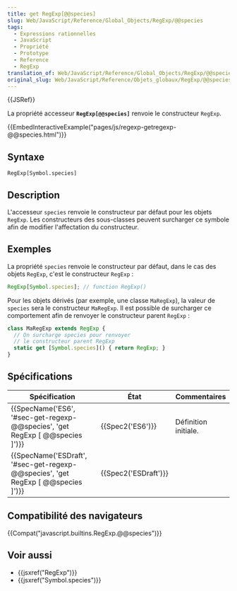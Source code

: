 ```yaml
---
title: get RegExp[@@species]
slug: Web/JavaScript/Reference/Global_Objects/RegExp/@@species
tags:
  - Expressions rationnelles
  - JavaScript
  - Propriété
  - Prototype
  - Reference
  - RegExp
translation_of: Web/JavaScript/Reference/Global_Objects/RegExp/@@species
original_slug: Web/JavaScript/Reference/Objets_globaux/RegExp/@@species
---
```

{{JSRef}}

La propriété accesseur **`RegExp[@@species]`** renvoie le constructeur `RegExp`.

{{EmbedInteractiveExample("pages/js/regexp-getregexp-@@species.html")}}

## Syntaxe

    RegExp[Symbol.species]

## Description

L'accesseur `species` renvoie le constructeur par défaut pour les objets `RegExp`. Les constructeurs des sous-classes peuvent surcharger ce symbole afin de modifier l'affectation du constructeur.

## Exemples

La propriété `species` renvoie le constructeur par défaut, dans le cas des objets `RegExp`, c'est le constructeur `RegExp` :

```js
RegExp[Symbol.species]; // function RegExp()
```

Pour les objets dérivés (par exemple, une classe `MaRegExp`), la valeur de `species` sera le constructeur `MaRegExp`. Il est possible de surcharger ce comportement afin de renvoyer le constructeur parent `RegExp` :

```js
class MaRegExp extends RegExp {
  // On surcharge species pour renvoyer
  // le constructeur parent RegExp
  static get [Symbol.species]() { return RegExp; }
}
```

## Spécifications

| Spécification                                                                                                | État                         | Commentaires         |
| ------------------------------------------------------------------------------------------------------------ | ---------------------------- | -------------------- |
| {{SpecName('ES6', '#sec-get-regexp-@@species', 'get RegExp [ @@species ]')}}         | {{Spec2('ES6')}}         | Définition initiale. |
| {{SpecName('ESDraft', '#sec-get-regexp-@@species', 'get RegExp [ @@species ]')}} | {{Spec2('ESDraft')}} |                      |

## Compatibilité des navigateurs

{{Compat("javascript.builtins.RegExp.@@species")}}

## Voir aussi

- {{jsxref("RegExp")}}
- {{jsxref("Symbol.species")}}
